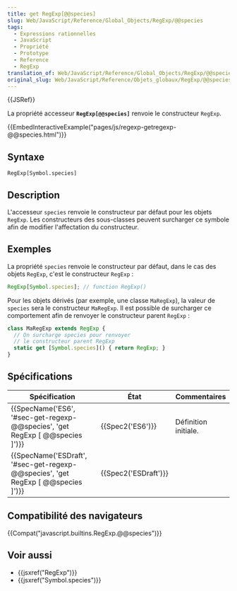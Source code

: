 ```yaml
---
title: get RegExp[@@species]
slug: Web/JavaScript/Reference/Global_Objects/RegExp/@@species
tags:
  - Expressions rationnelles
  - JavaScript
  - Propriété
  - Prototype
  - Reference
  - RegExp
translation_of: Web/JavaScript/Reference/Global_Objects/RegExp/@@species
original_slug: Web/JavaScript/Reference/Objets_globaux/RegExp/@@species
---
```

{{JSRef}}

La propriété accesseur **`RegExp[@@species]`** renvoie le constructeur `RegExp`.

{{EmbedInteractiveExample("pages/js/regexp-getregexp-@@species.html")}}

## Syntaxe

    RegExp[Symbol.species]

## Description

L'accesseur `species` renvoie le constructeur par défaut pour les objets `RegExp`. Les constructeurs des sous-classes peuvent surcharger ce symbole afin de modifier l'affectation du constructeur.

## Exemples

La propriété `species` renvoie le constructeur par défaut, dans le cas des objets `RegExp`, c'est le constructeur `RegExp` :

```js
RegExp[Symbol.species]; // function RegExp()
```

Pour les objets dérivés (par exemple, une classe `MaRegExp`), la valeur de `species` sera le constructeur `MaRegExp`. Il est possible de surcharger ce comportement afin de renvoyer le constructeur parent `RegExp` :

```js
class MaRegExp extends RegExp {
  // On surcharge species pour renvoyer
  // le constructeur parent RegExp
  static get [Symbol.species]() { return RegExp; }
}
```

## Spécifications

| Spécification                                                                                                | État                         | Commentaires         |
| ------------------------------------------------------------------------------------------------------------ | ---------------------------- | -------------------- |
| {{SpecName('ES6', '#sec-get-regexp-@@species', 'get RegExp [ @@species ]')}}         | {{Spec2('ES6')}}         | Définition initiale. |
| {{SpecName('ESDraft', '#sec-get-regexp-@@species', 'get RegExp [ @@species ]')}} | {{Spec2('ESDraft')}} |                      |

## Compatibilité des navigateurs

{{Compat("javascript.builtins.RegExp.@@species")}}

## Voir aussi

- {{jsxref("RegExp")}}
- {{jsxref("Symbol.species")}}
